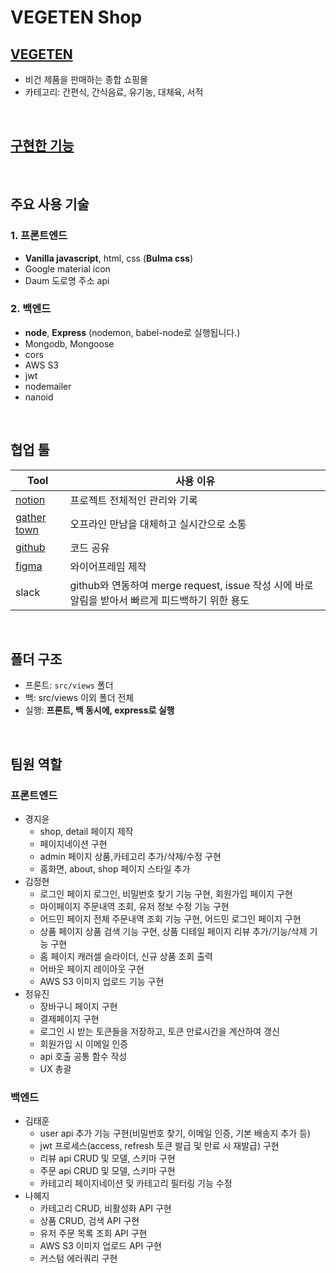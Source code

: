 # VEGETEN Shop

## [VEGETEN](http://www.elice@kdt-sw2-seoul-team10.elicecoding.com)

- 비건 제품을 판매하는 종합 쇼핑몰
- 카테고리: 간편식, 간식음료, 유기농, 대체육, 서적

<br>

## [구현한 기능](https://www.notion.so/eadcd36027464a40bea5e38c691bdfb9?v=901f3ad324d34a4a925aa99301bf9f5b)

<br>

## 주요 사용 기술

### 1. 프론트엔드

- **Vanilla javascript**, html, css (**Bulma css**)
- Google material icon
- Daum 도로명 주소 api

### 2. 백엔드

- **node**, **Express** (nodemon, babel-node로 실행됩니다.)
- Mongodb, Mongoose
- cors
- AWS S3
- jwt
- nodemailer
- nanoid

<br>

## 협업 툴

| Tool                                                                                            | 사용 이유                                                                                        |
| ----------------------------------------------------------------------------------------------- | ------------------------------------------------------------------------------------------------ |
| [notion](https://www.notion.so/10-eb71263eb4494e91ad0eac8b587b8f10)                             | 프로젝트 전체적인 관리와 기록                                                                    |
| [gather town](https://app.gather.town/invite?token=oOfrxfGrWIDwt4OAuGjUFavZNi_3fwnv)            | 오프라인 만남을 대체하고 실시간으로 소통                                                         |
| [github](https://github.com/vegeten/vegeten-shop) | 코드 공유                                                                                        |
| [figma](https://www.figma.com/file/O4Zgf6H4iNtGNLQ4ZlOxg9/10%EC%A1%B0?node-id=0%3A1)            | 와이어프레임 제작                                                                                |
| slack                                                                                           | github와 연동하여 merge request, issue 작성 시에 바로 알림을 받아서 빠르게 피드백하기 위한 용도 |


<br>

## 폴더 구조

- 프론트: `src/views` 폴더
- 백: src/views 이외 폴더 전체
- 실행: **프론트, 백 동시에, express로 실행**

<br>

## 팀원 역할

### 프론트엔드

- 경지윤
  - shop, detail 페이지 제작
  - 페이지네이션 구현
  - admin 페이지 상품,카테고리 추가/삭제/수정 구현
  - 홈화면, about, shop 페이지 스타일 추가
- 김정현
  - 로그인 페이지 로그인, 비밀번호 찾기 기능 구현, 회원가입 페이지 구현
  - 마이페이지 주문내역 조회, 유저 정보 수정 기능 구현
  - 어드민 페이지 전체 주문내역 조회 기능 구현, 어드민 로그인 페이지 구현
  - 상품 페이지 상품 검색 기능 구현, 상품 디테일 페이지 리뷰 추가/기능/삭제 기능 구현
  - 홈 페이지 캐러셀 슬라이더, 신규 상품 조회 출력
  - 어바웃 페이지 레이아웃 구현
  - AWS S3 이미지 업로드 기능 구현
- 정유진
  - 장바구니 페이지 구현
  - 결제페이지 구현
  - 로그인 시 받는 토큰들을 저장하고, 토큰 만료시간을 계산하여 갱신
  - 회원가입 시 이메일 인증
  - api 호출 공통 함수 작성
  - UX 총괄

### 백엔드

- 김태훈
  - user api 추가 기능 구현(비밀번호 찾기, 이메일 인증, 기본 배송지 추가 등)
  - jwt 프로세스(access, refresh 토큰 발급 및 만료 시 재발급) 구현
  - 리뷰 api CRUD 및 모델, 스키마 구현
  - 주문 api CRUD 및 모델, 스키마 구현
  - 카테고리 페이지네이션 및 카테고리 필터링 기능 수정
- 나혜지
  - 카테고리 CRUD, 비활성화 API 구현
  - 상품 CRUD, 검색 API 구현
  - 유저 주문 목록 조회 API 구현
  - AWS S3 이미지 업로드 API 구현
  - 커스텀 에러쿼리 구현

## <br>

